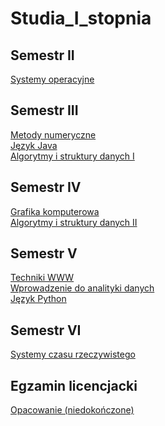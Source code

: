 # Studia_I_stopnia

## Semestr II
[Systemy operacyjne](https://github.com/apetor56/Systemy-operacyjne.git)

## Semestr III
[Metody numeryczne](https://github.com/apetor56/Metody-numeryczne.git) <br>
[Język Java](https://github.com/apetor56/Java.git) <br>
[Algorytmy i struktury danych I](https://github.com/apetor56/Algorytmy-i-struktury-danych-I.git)

## Semestr IV
[Grafika komputerowa](https://github.com/apetor56/Grafika-komputerowa.git) <br>
[Algorytmy i struktury danych II](https://github.com/apetor56/Algorytmy-i-struktury-danych-II.git)

## Semestr V
[Techniki WWW](https://github.com/apetor56/Techniki-WWW.git) <br>
[Wprowadzenie do analityki danych](https://github.com/apetor56/Introduction-to-Data-Science.git) <br>
[Język Python](https://github.com/apetor56/Python.git)

## Semestr VI
[Systemy czasu rzeczywistego](https://github.com/apetor56/Systemy_czasu_rzeczywistego.git)

## Egzamin licencjacki
[Opacowanie (niedokończone)](https://github.com/apetor56/egzamin_licencjacki.git)
